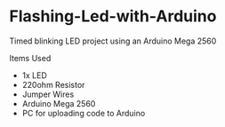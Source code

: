 # Flashing-Led-with-Arduino
Timed blinking LED project using an Arduino Mega 2560

Items Used
- 1x LED
- 220ohm Resistor
- Jumper Wires
- Arduino Mega 2560
- PC for uploading code to Arduino
